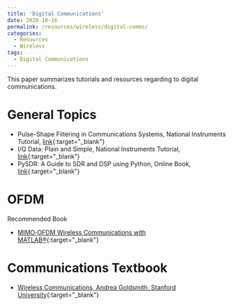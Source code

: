 ```yaml
---
title: 'Digital Communications'
date: 2020-10-16
permalink: /resources/wireless/digital-comms/
categories:
  - Resources
  - Wireless  
tags:
  - Digital Communications
---
```


This paper summarizes tutorials and resources regarding to digital communications.

# General Topics
* Pulse-Shape Filtering in Communications Systems, National Instruments Tutorial, [link](https://www.ni.com/en-gb/innovations/white-papers/06/pulse-shape-filtering-in-communications-systems.html){:target="_blank"}
* I/Q Data: Plain and Simple, National Instruments Tutorial, [link](https://www.ni.com/en-gb/innovations/videos/07/i-q-data--plain-and-simple.html){:target="_blank"}
* PySDR: A Guide to SDR and DSP using Python, Online Book,  [link](https://pysdr.org/index.html){:target="_blank"}

# OFDM
Recommended Book
* [MIMO‐OFDM Wireless Communications with MATLAB®](https://onlinelibrary.wiley.com/doi/book/10.1002/9780470825631){:target="_blank"}

# Communications Textbook
* [Wireless Communications, Andrea Goldsmith, Stanford University](https://www.cambridge.org/core/books/wireless-communications/800BA8A8211FBECB133A7BB77CD2E2BD){:target="_blank"}

